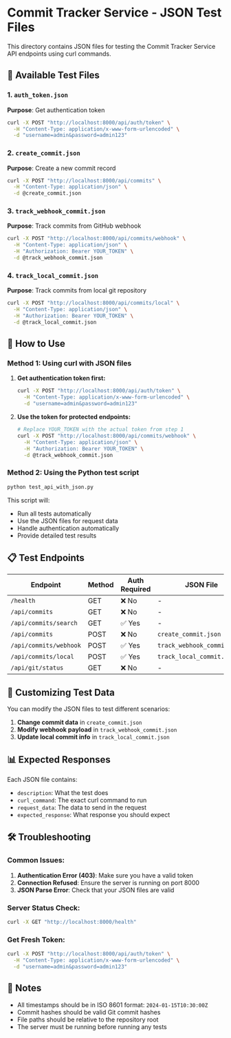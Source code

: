 # Commit Tracker Service - JSON Test Files

This directory contains JSON files for testing the Commit Tracker Service API endpoints using curl commands.

## 📁 Available Test Files

### 1. `auth_token.json`
**Purpose**: Get authentication token
```bash
curl -X POST "http://localhost:8000/api/auth/token" \
  -H "Content-Type: application/x-www-form-urlencoded" \
  -d "username=admin&password=admin123"
```

### 2. `create_commit.json`
**Purpose**: Create a new commit record
```bash
curl -X POST "http://localhost:8000/api/commits" \
  -H "Content-Type: application/json" \
  -d @create_commit.json
```

### 3. `track_webhook_commit.json`
**Purpose**: Track commits from GitHub webhook
```bash
curl -X POST "http://localhost:8000/api/commits/webhook" \
  -H "Content-Type: application/json" \
  -H "Authorization: Bearer YOUR_TOKEN" \
  -d @track_webhook_commit.json
```

### 4. `track_local_commit.json`
**Purpose**: Track commits from local git repository
```bash
curl -X POST "http://localhost:8000/api/commits/local" \
  -H "Content-Type: application/json" \
  -H "Authorization: Bearer YOUR_TOKEN" \
  -d @track_local_commit.json
```

## 🚀 How to Use

### Method 1: Using curl with JSON files
1. **Get authentication token first:**
   ```bash
   curl -X POST "http://localhost:8000/api/auth/token" \
     -H "Content-Type: application/x-www-form-urlencoded" \
     -d "username=admin&password=admin123"
   ```

2. **Use the token for protected endpoints:**
   ```bash
   # Replace YOUR_TOKEN with the actual token from step 1
   curl -X POST "http://localhost:8000/api/commits/webhook" \
     -H "Content-Type: application/json" \
     -H "Authorization: Bearer YOUR_TOKEN" \
     -d @track_webhook_commit.json
   ```

### Method 2: Using the Python test script
```bash
python test_api_with_json.py
```

This script will:
- Run all tests automatically
- Use the JSON files for request data
- Handle authentication automatically
- Provide detailed test results

## 📋 Test Endpoints

| Endpoint | Method | Auth Required | JSON File |
|----------|--------|---------------|-----------|
| `/health` | GET | ❌ No | - |
| `/api/commits` | GET | ❌ No | - |
| `/api/commits/search` | GET | ✅ Yes | - |
| `/api/commits` | POST | ❌ No | `create_commit.json` |
| `/api/commits/webhook` | POST | ✅ Yes | `track_webhook_commit.json` |
| `/api/commits/local` | POST | ✅ Yes | `track_local_commit.json` |
| `/api/git/status` | GET | ❌ No | - |

## 🔧 Customizing Test Data

You can modify the JSON files to test different scenarios:

1. **Change commit data** in `create_commit.json`
2. **Modify webhook payload** in `track_webhook_commit.json`
3. **Update local commit info** in `track_local_commit.json`

## 📊 Expected Responses

Each JSON file contains:
- `description`: What the test does
- `curl_command`: The exact curl command to run
- `request_data`: The data to send in the request
- `expected_response`: What response you should expect

## 🛠️ Troubleshooting

### Common Issues:
1. **Authentication Error (403)**: Make sure you have a valid token
2. **Connection Refused**: Ensure the server is running on port 8000
3. **JSON Parse Error**: Check that your JSON files are valid

### Server Status Check:
```bash
curl -X GET "http://localhost:8000/health"
```

### Get Fresh Token:
```bash
curl -X POST "http://localhost:8000/api/auth/token" \
  -H "Content-Type: application/x-www-form-urlencoded" \
  -d "username=admin&password=admin123"
```

## 📝 Notes

- All timestamps should be in ISO 8601 format: `2024-01-15T10:30:00Z`
- Commit hashes should be valid Git commit hashes
- File paths should be relative to the repository root
- The server must be running before running any tests
